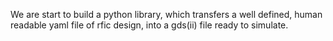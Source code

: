 We are start to build a python library, which transfers a well defined, human readable yaml file of rfic design, into a gds(ii) file ready to simulate. 